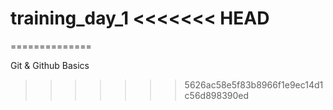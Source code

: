 training_day_1
<<<<<<< HEAD
=======
==============

Git & Github Basics
>>>>>>> 5626ac58e5f83b8966f1e9ec14d1c56d898390ed

